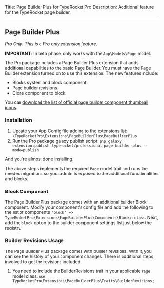 Title: Page Builder Plus for TypeRocket Pro
Description: Additional feature for the TypeRocket page builder. 

---

## Page Builder Plus

*Pro Only: This is a Pro only extension feature.*

**IMPORTANT**: In beta phase, only works with the `App\Models\Page` model.

The Pro package includes a Page Builder Plus extension that adds additional capabilities to the basic Page Builder. You must have the Page Builder extension turned on to use this extension. The new features include:

- Blocks system and block component.
- Page builder revisions.
- Clone component to block.

You can [download the list of official page builder component thumbnail icons](https://typerocket.com/Page-Builder-Component-Thumbnails.zip).

### Installation

1. Update your App Config file adding to the extensions list: `\TypeRocketPro\Extensions\PageBuilderPlus\PageBuilderPlus`
2. Run the Pro package galaxy publish script: `php galaxy extension:publish typerocket/professional page-builder-plus --mode=publish`

And you're almost done installing.

The above steps implements the required `Page` model trait and runs the needed migrations so your admin is exposed to the additional functionalities and blocks.

### Block Component

The Page Builder Plus package comes with an additional builder Block component. Modify your component's config file and add the following to the list of components `'block' => TypeRocketPro\Extensions\PageBuilderPlus\Components\Block::class`. Next, add the `block` option to the builder component settings list just below the registry.

### Builder Revisions Usage

The Page Builder Plus package comes with builder revisions. With it, you can see the history of your component changes. There is additional steps involved to get the revisions included.

1. You need to include the BuilderRevisions trait in your applicable `Page` model class. `use TypeRocketPro\Extensions\PageBuilderPlus\Traits\BuilderRevisions;`